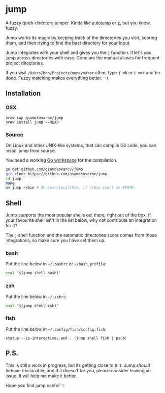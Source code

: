 # jump

A fuzzy quick-directory jumper. Kinda like [autojump] or [z], but you know, fuzzy.

Jump works its magic by keeping track of the directories you visit, scoring
them, and then trying to find the best directory for your input.

Jump integrates with your shell and gives you the `j` function. It let's you
jump across directories with ease. Gone are the manual aliases for frequent
project directories.

If you visit `/Users/bob/Projects/moneymaker` often, type `j mk` or `j mmk` and
be done. Fuzzy matching makes everything better. :-)

## Installation

### OSX

```shell
brew tap gsamokovarov/jump
brew install jump --HEAD
```

### Source

On Linux and other UNIX-like systems, that can compile Go code, you can install
jump from source.

You need a working [Go workspace] for the compilation.

```bash
go get github.com/gsamokovarov/jump
git clone https://github.com/gsamokovarov/jump
cd jump
make
mv jump ~/bin # Or /usr/local/bin, if ~/bin isn't in $PATH.
```

## Shell

Jump supports the most popular shells out there, right out of the box. If your
favourite shell isn't in the list below, why not contribute an integration for
it?

The `j` shell function and the automatic directories score comes from those
integrations, so make sure you have set them up.

### bash

Put the line below in `~/.bashrc` or `~/bash_profile`:

```bash
eval "$(jump shell bash)"
```

### zsh

Put the line below in `~/.zshrc`:

```zsh
eval "$(jump shell zsh)"
```

### fish

Put the line below in `~/.config/fish/config.fish`:

```fish
status --is-interactive; and . (jump shell fish | psub)
```

## P.S.

This is still a work in progress, but its getting close to `0.1`. Jump _should_
behave reasonable, and if it doesn't for you, please consider leaving an issue.
It will help me make it better.

Hope you find jump useful! :sparkles:

[autojump]: https://github.com/wting/autojump
[z]: https://github.com/rupa/z
[Go workspace]: https://golang.org/doc/code.html#Workspaces
